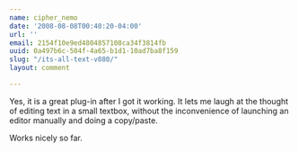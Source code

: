 ```yaml
---
name: cipher_nemo
date: '2008-08-08T00:40:20-04:00'
url: ''
email: 2154f10e9ed4804857108ca34f3814fb
uuid: 0a497b6c-504f-4a65-b1d1-10ad7ba8f159
slug: "/its-all-text-v080/"
layout: comment

---
```


Yes, it is a great plug-in after I got it working. It lets me laugh at the thought of editing text in a small textbox, without the inconvenience of launching an editor manually and doing a copy/paste.

Works nicely so far.
